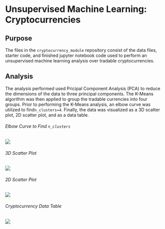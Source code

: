 # Unsupervised Machine Learning: Cryptocurrencies

## Purpose
The files in the `cryptocurrency_module` repository consist of the data files, starter code, and finished jupyter notebook code used to perform an unsupervised machine learning analysis over tradable cryptocurrencies.

## Analysis
The analysis performed used Pricipal Component Analysis (PCA) to reduce the dimensions of the data to three principal components. The K-Means algorithm was then applied to group the tradable currencies into four groups. Prior to performing the K-Means analysis, an elbow curve was utilized to find`n_clusters=4`. Finally, the data was visualized as a 3D scatter plot, 2D scatter plot, and as a data table.

###### Elbow Curve to Find `n_clusters`
<img src='elbow_curve.png'>

###### 3D Scatter Plot
<img src='scatter_3d.png'>

###### 2D Scatter Plot
<img src='scatter.png'>

###### Cryptocurrency Data Table
<img src='crypto_table.png'>